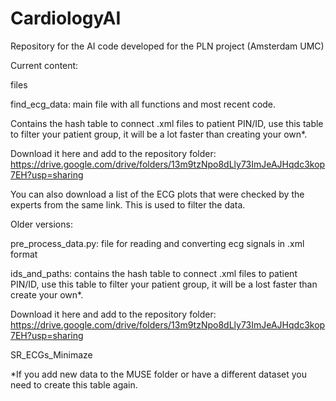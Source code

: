 # CardiologyAI
Repository for the AI code developed for the PLN project (Amsterdam UMC)

Current content:

files

find_ecg_data: main file with all functions and most recent code.

Contains the hash table to connect .xml files to patient PIN/ID, use this table to filter your patient group, it will be a lot faster than creating your own*.

Download it here and add to the repository folder:
https://drive.google.com/drive/folders/13m9tzNpo8dLly73ImJeAJHqdc3kop7EH?usp=sharing

You can also download a list of the ECG plots that were checked by the experts from the same link. This is used to filter the data.











Older versions:

pre_process_data.py: file for reading and converting ecg signals in .xml format

ids_and_paths: contains the hash table to connect .xml files to patient PIN/ID, use this table to filter your patient group, it will be a lost faster than create your own*.

Download it here and add to the repository folder:
https://drive.google.com/drive/folders/13m9tzNpo8dLly73ImJeAJHqdc3kop7EH?usp=sharing

SR_ECGs_Minimaze

*If you add new data to the MUSE folder or have a different dataset you need to create this table again.

